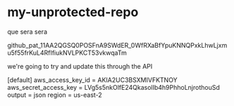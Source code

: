 # my-unprotected-repo
que sera sera 

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

we're going to try and update this through the API 


[default]
aws_access_key_id = AKIA2UC3BSXMIVFKTNOY
aws_secret_access_key = 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
output = json
region = us-east-2
